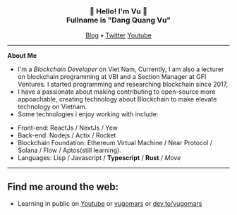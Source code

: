 <h3 align="center">👋   Hello! I'm Vu   👋 <br/> Fullname is "Dang Quang Vu" </h3>

<p align="center">
  <a href="https://vugomars.com">Blog</a> •
  <a href="https://twitter.com/vugomars">Twitter</a>
  <a href="https://youtube.com/@vugomars">Youtube</a>
</p>

---

**About Me**
- I'm a *Blockchain Developer* on Viet Nam, Currently, I am also a lecturer on blockchain programming at VBI and a Section Manager at GFI Ventures. I started programming and researching blockchain since 2017,
- I have a passionate about making contributing to open-source more appoachable, creating technology about Blockchain to make elevate technology on Vietnam.
- Some technologies i enjoy working with include:
+ Front-end: ReactJs / NextJs / Yew
+ Back-end: Nodejs / Actix / Rocket
+ Blockchain Foundation: Ethereum Virtual Machine / Near Protocol / Solana / Flow / Aptos(still learning).
+ Languages: Lisp / Javascript / **Typescript** / **Rust** / *Move*

---

Find me around the web:
-----------------------

- Learning in public on <a href="https://youtube.com/@vugomars">Youtube</a> or <a href="https://vugomars.com/">vugomars</a> or <a href="https://dev.to/vugomars">dev.to/vugomars</a>
